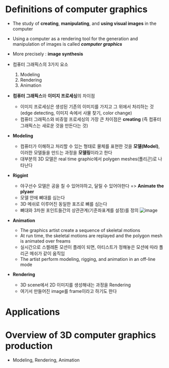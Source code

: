 # Definitions of computer graphics
* The study of **creating**, **manipulating**, and **using visual images** in the computer
* Using a computer as a rendering tool for the generation and manipulation of images is called ***computer graphics***
* More precisely : **image synthesis**
* 컴퓨터 그래픽스의 3가지 요소
  1. Modeling
  2. Rendering
  3. Animation


* **컴퓨터 그래픽스**와 **이미지 프로세싱**의 차이점 
  * 이미지 프로세싱은 생성된 기존의 이미지를 가지고 그 위에서 처리하는 것 (edge detecting, 이미지 속에서 사물 찾기, color change)
  * 컴퓨터 그래픽스와 비쥬얼 프로세싱의 가장 큰 차이점은 **creating** (즉 컴퓨터 그래픽스는 새로운 것을 만든다는 것)

* **Modeling**
  * 컴퓨터가 이해하고 처리할 수 있는 형태로 물체를 표현한 것을 **모델(Model)**, 이러한 모델들을 만드는 과정을 **모델링**이라고 한다
  * 대부분의 3D 모델은 real time graphic에서 polygen meshes(폴리곤)로 나타난다

* **Riggint**
  * 야구선수 모델은 공을 칠 수 있어야하고, 달릴 수 있어야한다 => **Animate the plyaer**
  * 모델 안에 뼈대를 심는다
  * 3D 메쉬로 이루어진 동일한 포즈로 뼈를 심는다
  * 뼈대와 3차원 포인트들간의 상관관계(기준좌표계를 설정)를 정의
   ![image](https://user-images.githubusercontent.com/68818952/132814556-f5ba7977-6544-468a-b56e-c21c40d99410.png)

* **Animation**
  * The graphics artist create a sequence of skeletal motions
  * At run time, the skeletal motions are replayed and the polygon mesh is animated over freams
  * 실시간으로 스켈레톤 모션이 플레이 되면, 아티스트가 정해놓은 모션에 따라 폴리곤 메쉬가 같이 움직임
  * The artist perform modeling, rigging, and animation in an off-line mode

* **Rendering**
  * 3D scene에서 2D 이미지를 생성해내는 과정을 Rendering
  * 여기서 만들어진 image를 frame이라고 하기도 한다


# Applications

# Overview of 3D computer graphics production
  * Modeling, Rendering, Animation
